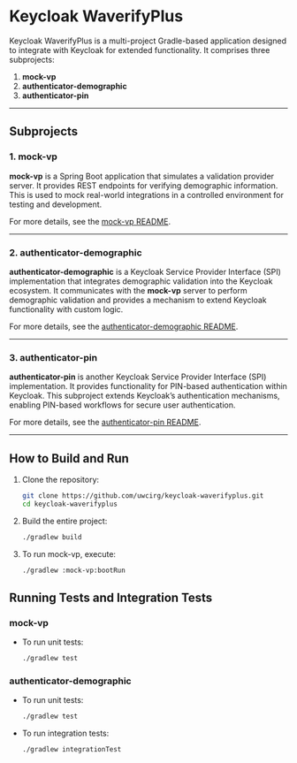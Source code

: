 # Keycloak WaverifyPlus

Keycloak WaverifyPlus is a multi-project Gradle-based application designed to integrate with Keycloak for extended
functionality. It comprises three subprojects:

1. **mock-vp**
2. **authenticator-demographic**
3. **authenticator-pin**

---

## Subprojects

### 1. mock-vp

**mock-vp** is a Spring Boot application that simulates a validation provider server. It provides REST endpoints for
verifying demographic information. This is used to mock real-world integrations in a controlled environment for testing
and development.

For more details, see the [mock-vp README](mock-vp/README.md).

---

### 2. authenticator-demographic

**authenticator-demographic** is a Keycloak Service Provider Interface (SPI) implementation that integrates demographic
validation into the Keycloak ecosystem. It communicates with the **mock-vp** server to perform demographic validation
and provides a mechanism to extend Keycloak functionality with custom logic.

For more details, see the [authenticator-demographic README](modules/authenticator-demographic/README.md).

---

### 3. authenticator-pin

**authenticator-pin** is another Keycloak Service Provider Interface (SPI) implementation. It provides functionality for
PIN-based authentication within Keycloak. This subproject extends Keycloak’s authentication mechanisms, enabling
PIN-based workflows for secure user authentication.

For more details, see the [authenticator-pin README](modules/authenticator-pin/README.md).

---

## How to Build and Run

1. Clone the repository:
   ```bash
   git clone https://github.com/uwcirg/keycloak-waverifyplus.git
   cd keycloak-waverifyplus
   ```
2. Build the entire project:
   ```bash
   ./gradlew build
   ```
3. To run mock-vp, execute:
   ```bash
   ./gradlew :mock-vp:bootRun
   ```

## Running Tests and Integration Tests

### mock-vp

- To run unit tests:
  ```bash
  ./gradlew test
  ```

### authenticator-demographic

- To run unit tests:
  ```bash
  ./gradlew test
  ```
- To run integration tests:
  ```bash
  ./gradlew integrationTest
  ```
